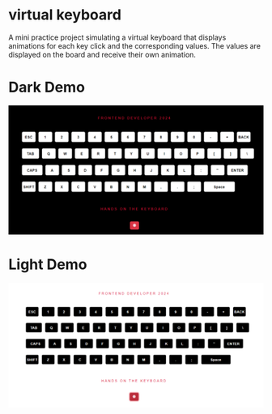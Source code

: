 # virtual keyboard
A mini practice project simulating a virtual keyboard that displays animations for each key click and the corresponding values. The values are displayed on the board and receive their own animation.


# Dark Demo
<div align="center">
  <img src="./public/image/demo-01.PNG" alt="Algorithmic Mind Exercises Logo">
</div>


# Light Demo
<div align="center">
  <img src="./public/image/demo-02.PNG" alt="Algorithmic Mind Exercises Logo">
</div>
